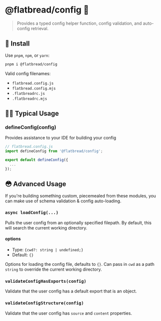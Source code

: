 # @flatbread/config 📐

> Provides a typed config helper function, config validation, and auto-config retrieval.

## 💾 Install

Use `pnpm`, `npm`, or `yarn`:

```bash
pnpm i @flatbread/config
```

Valid config filenames:

- `flatbread.config.js`
- `flatbread.config.mjs`
- `.flatbreadrc.js`
- `.flatbreadrc.mjs`

## 👩‍🍳 Typical Usage

### defineConfig(config)

Provides assistance to your IDE for building your config

```js
// flatbread.config.js
import defineConfig from '@flatbread/config';

export default defineConfig({
  ...
});
```

## 😳 Advanced Usage

If you're building something custom, piecemealed from these modules, you can make use of schema validation & config auto-loading.

### `async loadConfig(...)`

Pulls the user config from an optionally specified filepath. By default, this will search the current working directory.

#### options

- Type: `{cwd?: string | undefined;}`
- Default: `{}`

Options for loading the config file, defaults to `{}`. Can pass in `cwd` as a path `string` to override the current working directory.

### `validateConfigHasExports(config)`

Validate that the user config has a default export that is an object.

### `validateConfigStructure(config)`

Validate that the user config has `source` and `content` properties.
